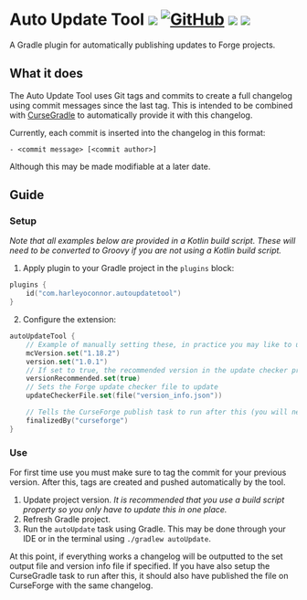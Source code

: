# Auto Update Tool ![](https://img.shields.io/badge/Kotlin-1.8.10-7f52ff) [![GitHub](https://img.shields.io/github/license/Harleyoc1/AutoUpdateTool)](./LICENSE) ![](https://img.shields.io/github/actions/workflow/status/Harleyoc1/AutoUpdateTool/.github/workflows/pre-merge.yaml) [![](https://img.shields.io/github/v/tag/Harleyoc1/AutoUpdateTool)](https://github.com/Harleyoc1/AutoUpdateTool/releases)
A Gradle plugin for automatically publishing updates to Forge projects.

## What it does
The Auto Update Tool uses Git tags and commits to create a full changelog using commit messages since the last tag. This is intended to be combined with [CurseGradle](https://github.com/matthewprenger/CurseGradle) to automatically provide it with this changelog.

Currently, each commit is inserted into the changelog in this format:

`- <commit message> [<commit author>]`

Although this may be made modifiable at a later date.

## Guide
### Setup
_Note that all examples below are provided in a Kotlin build script. These will need to be converted to Groovy if you are not using a Kotlin build script._

1. Apply plugin to your Gradle project in the `plugins` block:

```kotlin
plugins {
    id("com.harleyoconnor.autoupdatetool")
}
```

2. Configure the extension:

```kotlin
autoUpdateTool {
    // Example of manually setting these, in practice you may like to use a Gradle property for these
    mcVersion.set("1.18.2")
    version.set("1.0.1")
    // If set to true, the recommended version in the update checker promos will be updated to the new version.
    versionRecommended.set(true)
    // Sets the Forge update checker file to update
    updateCheckerFile.set(file("version_info.json"))

    // Tells the CurseForge publish task to run after this (you will need to set this up using their own guide if you haven't already)
    finalizedBy("curseforge")
}
```

### Use
For first time use you must make sure to tag the commit for your previous version. After this, tags are created and pushed automatically by the tool.

1. Update project version. _It is recommended that you use a build script property so you only have to update this in one place._
2. Refresh Gradle project.
3. Run the `autoUpdate` task using Gradle. This may be done through your IDE or in the terminal using `./gradlew autoUpdate`.

At this point, if everything works a changelog will be outputted to the set output file and version info file if specified. If you have also setup the CurseGradle task to run after this, it should also have published the file on CurseForge with the same changelog.
